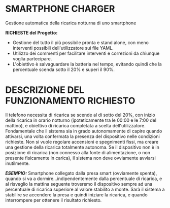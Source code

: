 # SMARTPHONE CHARGER
Gestione automatica della ricarica notturna di uno smartphone

**RICHIESTE del Progetto:**
* Gestione del tutto il più possibile pronta e stand alone, con meno interventi possibili dell'utilizzatore sui file YAML.
* Utilizzo dei commenti per facilitare interventi e correzioni da chiunque voglia partecipare.
* L'obiettivo è salvaguardare la batteria nel tempo, evitando quindi che la percentuale scenda sotto il 20% e superi il 90%.

# **DESCRIZIONE DEL FUNZIONAMENTO RICHIESTO**
Il telefono necessita di ricarica se scende al di sotto del 20%, con inizio della ricarica in orario notturno (ipoteticamente tra le 00:00 e le 7:00 del mattino), e obiettivo di ricarica completata a scelta dell'utilizzatore.
Fondamentale che il sistema sia in grado autonomamente di capire quando attivarsi, una volta confermata la presenza del dispositivo nelle condizioni richieste. 
Non si vuole regolare accensioni e spegnimenti fissi, ma creare una gestione della ricarica totalmente autonoma.
Se il dispositivo non è in posizione di ricarica (non connesso alla fonte di alimentazione, o non presente fisicamente in carica), il sistema non deve ovviamente avviarsi inutilmente.

**_ESEMPIO:_**
Smartphone collegato dalla presa smart (ovviamente spenta), quando si va a dormire...indipendentemente dalla percentuale di ricarica, e al risveglio la mattina seguente troveremo il dispositivo sempre ad una percentuale di ricarica superiore al valore stabilito a monte.
Sarà il sistema a stabilire se accendere la presa e quindi iniziare la ricarica, e quando interrompere per ottenere il risultato richiesto.
